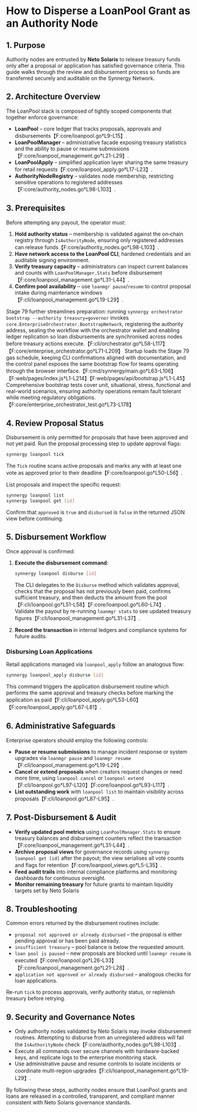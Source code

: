 # How to Disperse a LoanPool Grant as an Authority Node

## 1. Purpose
Authority nodes are entrusted by **Neto Solaris** to release treasury funds only after a proposal or application has satisfied governance criteria. This guide walks through the review and disbursement process so funds are transferred securely and auditable on the Synnergy Network.

## 2. Architecture Overview
The LoanPool stack is composed of tightly scoped components that together enforce governance:

- **LoanPool** – core ledger that tracks proposals, approvals and disbursements【F:core/loanpool.go†L9-L15】.
- **LoanPoolManager** – administrative facade exposing treasury statistics and the ability to pause or resume submissions【F:core/loanpool_management.go†L21-L29】.
- **LoanPoolApply** – simplified application layer sharing the same treasury for retail requests【F:core/loanpool_apply.go†L17-L23】.
- **AuthorityNodeRegistry** – validates node membership, restricting sensitive operations to registered addresses【F:core/authority_nodes.go†L98-L103】.

## 3. Prerequisites
Before attempting any payout, the operator must:

1. **Hold authority status** – membership is validated against the on‑chain registry through `IsAuthorityNode`, ensuring only registered addresses can release funds【F:core/authority_nodes.go†L98-L103】.
2. **Have network access to the LoanPool CLI**, hardened credentials and an auditable signing environment.
3. **Verify treasury capacity** – administrators can inspect current balances and counts with `LoanPoolManager.Stats` before disbursement【F:core/loanpool_management.go†L31-L44】.
4. **Confirm pool availability** – use `loanmgr pause`/`resume` to control proposal intake during maintenance windows【F:cli/loanpool_management.go†L19-L29】.

Stage 79 further streamlines preparation: running `synnergy orchestrator bootstrap --authority treasury=governor` invokes `core.EnterpriseOrchestrator.BootstrapNetwork`, registering the authority address, sealing the workflow with the orchestrator wallet and enabling ledger replication so loan disbursements are synchronised across nodes before treasury actions execute.【F:cli/orchestrator.go†L58-L117】【F:core/enterprise_orchestrator.go†L71-L209】 Startup loads the Stage 79 gas schedule, keeping CLI confirmations aligned with documentation, and the control panel exposes the same bootstrap flow for teams operating through the browser interface.【F:cmd/synnergy/main.go†L63-L106】【F:web/pages/index.js†L1-L214】【F:web/pages/api/bootstrap.js†L1-L45】 Comprehensive bootstrap tests cover unit, situational, stress, functional and real-world scenarios, ensuring authority operations remain fault tolerant while meeting regulatory obligations.【F:core/enterprise_orchestrator_test.go†L73-L178】

## 4. Review Proposal Status
Disbursement is only permitted for proposals that have been approved and not yet paid. Run the proposal processing step to update approval flags:

```bash
synnergy loanpool tick
```

The `Tick` routine scans active proposals and marks any with at least one vote as approved prior to their deadline【F:core/loanpool.go†L50-L56】.

List proposals and inspect the specific request:

```bash
synnergy loanpool list
synnergy loanpool get [id]
```

Confirm that `approved` is `true` and `disbursed` is `false` in the returned JSON view before continuing.

## 5. Disbursement Workflow
Once approval is confirmed:

1. **Execute the disbursement command**:

   ```bash
   synnergy loanpool disburse [id]
   ```

   The CLI delegates to the `Disburse` method which validates approval, checks that the proposal has not previously been paid, confirms sufficient treasury, and then deducts the amount from the pool【F:cli/loanpool.go†L51-L58】【F:core/loanpool.go†L60-L74】.  
   Validate the payout by re-running `loanmgr stats` to see updated treasury figures【F:cli/loanpool_management.go†L31-L37】.

2. **Record the transaction** in internal ledgers and compliance systems for future audits.

### Disbursing Loan Applications
Retail applications managed via `loanpool_apply` follow an analogous flow:

```bash
synnergy loanpool_apply disburse [id]
```

This command triggers the application disbursement routine which performs the same approval and treasury checks before marking the application as paid【F:cli/loanpool_apply.go†L53-L60】【F:core/loanpool_apply.go†L67-L81】.

## 6. Administrative Safeguards
Enterprise operators should employ the following controls:

- **Pause or resume submissions** to manage incident response or system upgrades via `loanmgr pause` and `loanmgr resume`【F:cli/loanpool_management.go†L19-L29】.
- **Cancel or extend proposals** when creators request changes or need more time, using `loanpool cancel` or `loanpool extend`【F:cli/loanpool.go†L97-L120】【F:core/loanpool.go†L93-L117】.
- **List outstanding work** with `loanpool list` to maintain visibility across proposals【F:cli/loanpool.go†L87-L95】.

## 7. Post-Disbursement & Audit

- **Verify updated pool metrics** using `LoanPoolManager.Stats` to ensure treasury balances and disbursement counters reflect the transaction【F:core/loanpool_management.go†L31-L44】.
- **Archive proposal views** for governance records using `synnergy loanpool get [id]` after the payout; the view serialises all vote counts and flags for retention【F:core/loanpool_views.go†L5-L35】.
- **Feed audit trails** into internal compliance platforms and monitoring dashboards for continuous oversight.
- **Monitor remaining treasury** for future grants to maintain liquidity targets set by Neto Solaris

## 8. Troubleshooting

Common errors returned by the disbursement routines include:

- `proposal not approved or already disbursed` – the proposal is either pending approval or has been paid already.
- `insufficient treasury` – pool balance is below the requested amount.
- `loan pool is paused` – new proposals are blocked until `loanmgr resume` is executed【F:core/loanpool.go†L26-L33】【F:core/loanpool_management.go†L21-L28】.
- `application not approved or already disbursed` – analogous checks for loan applications.

Re-run `tick` to process approvals, verify authority status, or replenish treasury before retrying.

## 9. Security and Governance Notes

- Only authority nodes validated by Neto Solaris may invoke disbursement routines. Attempting to disburse from an unregistered address will fail the `IsAuthorityNode` check【F:core/authority_nodes.go†L98-L103】.
- Execute all commands over secure channels with hardware-backed keys, and replicate logs to the enterprise monitoring stack.
- Use administrative pause and resume controls to isolate incidents or coordinate multi-region upgrades【F:cli/loanpool_management.go†L19-L29】.

By following these steps, authority nodes ensure that LoanPool grants and loans are released in a controlled, transparent, and compliant manner consistent with Neto Solaris governance standards.

